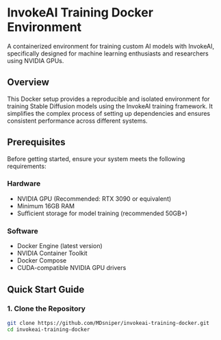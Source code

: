 # InvokeAI Training Docker Environment

A containerized environment for training custom AI models with InvokeAI, specifically designed for machine learning enthusiasts and researchers using NVIDIA GPUs.

## Overview

This Docker setup provides a reproducible and isolated environment for training Stable Diffusion models using the InvokeAI training framework. It simplifies the complex process of setting up dependencies and ensures consistent performance across different systems.

## Prerequisites

Before getting started, ensure your system meets the following requirements:

### Hardware
- NVIDIA GPU (Recommended: RTX 3090 or equivalent)
- Minimum 16GB RAM
- Sufficient storage for model training (recommended 50GB+)

### Software
- Docker Engine (latest version)
- NVIDIA Container Toolkit
- Docker Compose
- CUDA-compatible NVIDIA GPU drivers

## Quick Start Guide

### 1. Clone the Repository
```bash
git clone https://github.com/MDsniper/invokeai-training-docker.git
cd invokeai-training-docker
